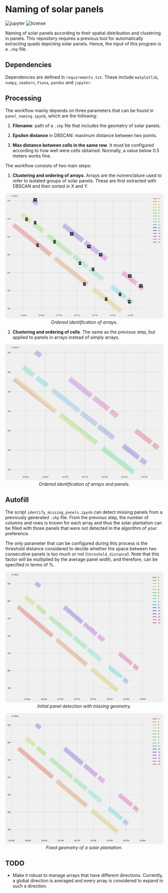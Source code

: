 # Naming of solar panels

![jupyter](https://img.shields.io/github/languages/top/AlfonsoLRz/SolarPanelManager) 
![license](https://img.shields.io/badge/license-MIT-blue.svg)

Naming of solar panels according to their spatial distribution and clustering in panels. This repository requires a previous tool for automatically extracting quads depicting solar panels. Hence, the input of this program is a `.shp` file.

## Dependencies

Dependencies are defined in `requirements.txt`. These include `matplotlib`, `numpy`, `seaborn`, `Fiona`, `pandas` and `jupyter`.

## Processing

The workflow mainly depends on three parameters that can be found in `panel_naming.ipynb`, which are the following:

1. **Filename**: path of a `.shp` file that includes the geometry of solar panels. 

2. **Epsilon distance** in DBSCAN: maximum distance between two points.

3. **Max distance between cells in the same row**. It must be configured according to how well were cells obtained. Normally, a value below 0.5 meters works fine.

The workflow consists of two main steps:

1. **Clustering and ordering of arrays**. Arrays are the nomenclature used to refer to isolated groups of solar panels. These are first extracted with DBSCAN and then sorted in X and Y.

<p align="center">
    <img src="assets/array_map.png"/></br>
    <em>Ordered identification of arrays.</em>
</p>

2. **Clustering and ordering of cells**. The same as the previous step, but applied to panels in arrays instead of simply arrays.

<p align="center">
    <img src="assets/panel_map.png"/></br>
    <em>Ordered identification of arrays and panels.</em>
</p>

## Autofill

The script `identify_missing_panels.ipynb` can detect missing panels from a previously generated `.shp` file. From the previous step, the number of columns and rows is known for each array and thus the solar plantation can be filled with those panels that were not detected in the algorithm of your preference.

The only parameter that can be configured during this process is the threshold distance considered to decide whether the space between two consecutive panels is too much or not (`threshold_distance`). Note that this factor will be multiplied by the average panel width, and therefore, can be specified in terms of %.

<p align="center">
    <img src="assets/missing_panels.png"/></br>
    <em>Initial panel detection with missing geometry.</em>
</p>

<p align="center">
    <img src="assets/identified_panels.png"/></br>
    <em>Fixed geometry of a solar plantation.</em>
</p>

## TODO

- Make it robust to manage arrays that have different directions. Currently, a global direction is averaged and every array is considered to expand in such a direction.
